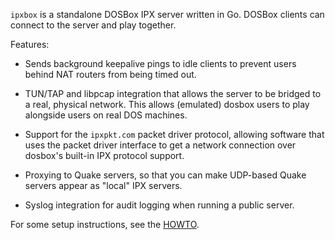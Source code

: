 `ipxbox` is a standalone DOSBox IPX server written in Go. DOSBox clients can
connect to the server and play together.

Features:

* Sends background keepalive pings to idle clients to prevent users behind
NAT routers from being timed out.

* TUN/TAP and libpcap integration that allows the server to be bridged to a
real, physical network. This allows (emulated) dosbox users to play alongside
users on real DOS machines.

* Support for the `ipxpkt.com` packet driver protocol, allowing software that
uses the packet driver interface to get a network connection over dosbox's
built-in IPX protocol support.

* Proxying to Quake servers, so that you can make UDP-based Quake servers
appear as "local" IPX servers.

* Syslog integration for audit logging when running a public server.

For some setup instructions, see the [HOWTO](HOWTO.md).

